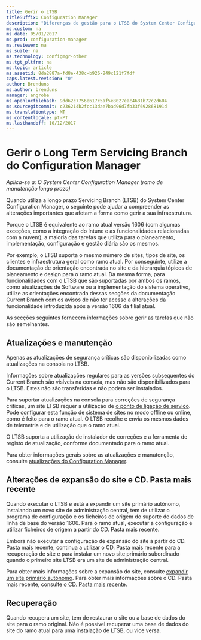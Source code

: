 ```yaml
---
title: Gerir o LTSB
titleSuffix: Configuration Manager
description: "Diferenças de gestão para o LTSB do System Center Configuration Manager."
ms.custom: na
ms.date: 05/01/2017
ms.prod: configuration-manager
ms.reviewer: na
ms.suite: na
ms.technology: configmgr-other
ms.tgt_pltfrm: na
ms.topic: article
ms.assetid: 8da2887a-fd8e-438c-b926-849c121f7fdf
caps.latest.revision: "0"
author: Brenduns
ms.author: brenduns
manager: angrobe
ms.openlocfilehash: 9dd62c7756e617c5af5e8027eac4681b72c2d604
ms.sourcegitcommit: c236214b2fcc13dae7bad96d7fb33f692868191d
ms.translationtype: MT
ms.contentlocale: pt-PT
ms.lasthandoff: 10/12/2017
---
```

# <a name="manage-the-long-term-servicing-branch-of-configuration-manager"></a>Gerir o Long Term Servicing Branch do Configuration Manager

*Aplica-se a: O System Center Configuration Manager (ramo de manutenção longo prazo)*

Quando utiliza a longo prazo Servicing Branch (LTSB) do System Center Configuration Manager, o seguinte pode ajudar a compreender as alterações importantes que afetam a forma como gerir a sua infraestrutura.

Porque o LTSB é equivalente ao ramo atual versão 1606 (com algumas exceções, como a integração do Intune e as funcionalidades relacionadas com a nuvem), a maioria das tarefas que utiliza para o planeamento, implementação, configuração e gestão diária são os mesmos.

Por exemplo, o LTSB suporta o mesmo número de sites, tipos de site, os clientes e infraestrutura geral como ramo atual. Por conseguinte, utilize a documentação de orientação encontrada no site e da hierarquia tópicos de planeamento e design para o ramo atual. Da mesma forma, para funcionalidades com o LTSB que são suportadas por ambos os ramos, como atualizações de Software ou a implementação do sistema operativo, utilize as orientações encontrada dessas secções da documentação Current Branch com os avisos de não ter acesso a alterações da funcionalidade introduzida após a versão 1606 da filial atual.

As secções seguintes fornecem informações sobre gerir as tarefas que não são semelhantes.

## <a name="updates-and-servicing"></a>Atualizações e manutenção
Apenas as atualizações de segurança críticas são disponibilizadas como atualizações na consola no LTSB.  

Informações sobre atualizações regulares para as versões subsequentes do Current Branch são visíveis na consola, mas não são disponibilizados para o LTSB. Estes não são transferidas e não podem ser instalados.

Para suportar atualizações na consola para correções de segurança críticas, um site LTSB requer a utilização de [o ponto de ligação de serviço](/sccm/core/servers/deploy/configure/about-the-service-connection-point). Pode configurar esta função de sistema de sites no modo offline ou online, como é feito para o ramo atual. O LTSB recolhe e envia os mesmos dados de telemetria e de utilização que o ramo atual.

O LTSB suporta a utilização de instalador de correções e a ferramenta de registo de atualização, conforme documentado para o ramo atual.

Para obter informações gerais sobre as atualizações e manutenção, consulte [atualizações do Configuration Manager](/sccm/core/servers/manage/updates).


## <a name="changes-for-site-expansion-and-the-cdlatest-folder"></a>Alterações de expansão do site e CD. Pasta mais recente
Quando executar o LTSB e está a expandir um site primário autónomo, instalando um novo site de administração central, tem de utilizar o programa de configuração e os ficheiros de origem do suporte de dados de linha de base do versão 1606. Para o ramo atual, executar a configuração e utilizar ficheiros de origem a partir do CD. Pasta mais recente.

Embora não executar a configuração de expansão do site a partir do CD. Pasta mais recente, continua a utilizar o CD. Pasta mais recente para a recuperação de site e para instalar um novo site primário subordinado quando o primeiro site LTSB era um site de administração central.

Para obter mais informações sobre a expansão do site, consulte [expandir um site primário autónomo](/sccm/core/servers/deploy/install/use-the-setup-wizard-to-install-sites#expand-a-stand-alone-primary-site). Para obter mais informações sobre o CD. Pasta mais recente, consulte [o CD. Pasta mais recente](/sccm/core/servers/manage/the-cd.latest-folder).


## <a name="recovery"></a>Recuperação
Quando recupera um site, tem de restaurar o site ou a base de dados do site para o ramo original. Não é possível recuperar uma base de dados do site do ramo atual para uma instalação de LTSB, ou vice versa.
